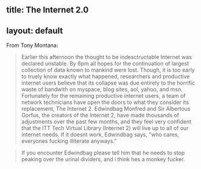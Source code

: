 title: The Internet 2.0
---
layout: default
---

From Tony Montana:

> Earlier this afternoon the thought to be indesctructable Internet was
  declared unstable. By 6pm all hopes for the continuation of largest
  collection of data known to mankind were lost. Though, it is too early to
  truely know exactly what happened, researchers and productive internet users
  believe that its collapse was due entirely to the horrific waste of
  bandwith on myspace, blog sites, aol, yahoo, and msn. Fortunately for the
  remaining productive internet users, a team of network technicians have
  open the doors to what they consider its replacement, The Internet 2.
  Edwindbag Monfred and Sir Albertous Gorfus, the creators of the Internet 2,
  have made thousands of adjustments over the past few months, and they feel
  very confident that the ITT Tech Virtual Library (Internet 2) will live up
  to all of our internet needs. If it doesnt work, Edwindbag says, "who cares,
  everyones fucking illiterate anyways."

>  If you encounter Edwindbag please tell him that he needs to stop peaking over the urinal dividers, and i think hes a monkey fucker.
